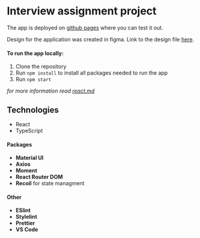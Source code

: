 # Interview assignment project

The app is deployed on [github pages](http://ciza99.github.io/github-repositories) where you can test it out.

Design for the application was created in figma. Link to the design file [here](https://www.figma.com/file/ATL1TxmyA6hSB700spa0Ae/github-repositories).

#### To run the app locally:

1. Clone the repository
2. Run `npm install` to install all packages needed to run the app
3. Run `npm start`

*for more information read [react.md](https://github.com/ciza99/github-repositories/blob/master/react.md)*

## Technologies

- React
- TypeScript

#### Packages

- **Material UI**
- **Axios**
- **Moment**
- **React Router DOM**
- **Recoil** for state managment

#### Other

- **ESlint**
- **Stylelint**
- **Prettier**
- **VS Code**

